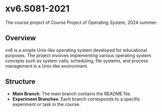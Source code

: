 # xv6.S081-2021
The course project of Course Project of Operating System, 2024 summer.

## Overview
xv6 is a simple Unix-like operating system developed for educational purposes. The project involves implementing various operating system concepts such as system calls, scheduling, file systems, and process management in a Unix-like environment.

## Structure
- **Main Branch**: The main branch contains the README file.
- **Experiment Branches**: Each branch corresponds to a specific experiment or task in the course.
